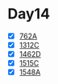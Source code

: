 # Day14

- [x] [762A](https://codeforces.com/problemset/problem/762/A)
- [x] [1312C](https://codeforces.com/problemset/problem/1312/C)
- [x] [1462D](https://codeforces.com/problemset/problem/1462/D)
- [x] [1515C](https://codeforces.com/problemset/problem/1515/C)
- [x] [1548A](https://codeforces.com/problemset/problem/1548/A)